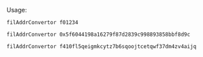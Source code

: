 Usage: 

`filAddrConvertor f01234`

`filAddrConvertor 0x5f6044198a16279f87d2839c998893858bbf8d9c`

`filAddrConvertor f410fl5qeigmkcytz7b6sqoojtcetqwf37dm4zv4aijq`
